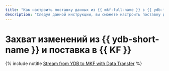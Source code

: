 ```yaml
---
title: "Как настроить поставку данных из {{ mkf-full-name }} в {{ ydb-full-name }}"
description: "Следуя данной инструкции, вы сможете настроить поставку данных из {{ mkf-full-name }} в {{ ydb-full-name }}."
---
```


# Захват изменений из {{ ydb-short-name }} и поставка в {{ KF }}

{% include notitle [Stream from YDB to MKF with Data Transfer](../../_tutorials/dataplatform/data-transfer-ydb-mkf.md) %}
